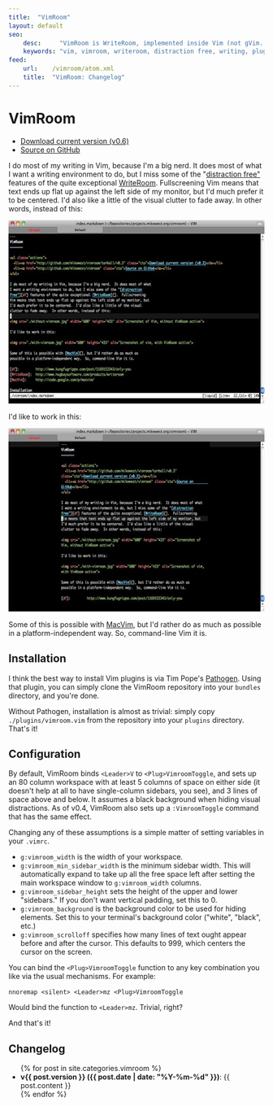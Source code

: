 ```yaml
---
title:  "VimRoom"
layout: default
seo:
    desc:     "VimRoom is WriteRoom, implemented inside Vim (not gVim.  Vim.)."
    keywords: "vim, vimroom, writeroom, distraction free, writing, plugin"
feed:   
    url:    /vimroom/atom.xml
    title:  "VimRoom: Changelog"
---
```

VimRoom
=======

<ul class="actions">
  <li><a href="http://github.com/mikewest/vimroom/tarball/v0.6" class="cta">Download current version (v0.6)</a></li> 
  <li><a href="http://github.com/mikewest/vimroom" class="cta">Source on GitHub</a></li> 
</ul>

I do most of my writing in Vim, because I'm a big nerd.  It does most of what
I want a writing environment to do, but I miss some of the "[distraction
free"][df] features of the quite exceptional [WriteRoom][].  Fullscreening
Vim means that text ends up flat up against the left side of my monitor, but
I'd much prefer it to be centered.  I'd also like a little of the visual
clutter to fade away.  In other words, instead of this:

<img src="./without-vimroom.jpg" width="600" height="361" alt="Screenshot of Vim, without VimRoom active">

I'd like to work in this:

<img src="./with-vimroom.jpg" width="600" height="361" alt="Screenshot of vim, with VimRoom active">

Some of this is possible with [MacVim][], but I'd rather do as much as
possible in a platform-independent way.  So, command-line Vim it is.

[df]:         http://www.kungfugrippe.com/post/1169153343/only-you
[WriteRoom]:  http://www.hogbaysoftware.com/products/writeroom
[MacVim]:     http://code.google.com/p/macvim/

Installation
------------

I think the best way to install Vim plugins is via Tim Pope's [Pathogen][].  Using that plugin, you can simply clone the VimRoom repository into your `bundles` directory, and you're done.

Without Pathogen, installation is almost as trivial: simply copy `./plugins/vimroom.vim` from the repository into your `plugins` directory.  That's it!

[Pathogen]: http://www.vim.org/scripts/script.php?script_id=2332

Configuration
-------------

By default, VimRoom binds `<Leader>V` to `<Plug>VimroomToggle`, and sets up an 80 column workspace with at least 5 columns of space on either side (it doesn't help at all to have single-column sidebars, you see), and 3 lines of space above and below.  It assumes a black background when hiding visual distractions.  As of v0.4, VimRoom also sets up a `:VimroomToggle` command that has the same effect.

Changing any of these assumptions is a simple matter of setting variables in your `.vimrc`.

*   `g:vimroom_width` is the width of your workspace.
*   `g:vimroom_min_sidebar_width` is the minimum sidebar width.  This will automatically expand to take up all the free space left after setting the main workspace window to `g:vimroom_width` columns.
*   `g:vimroom_sidebar_height` sets the height of the upper and lower "sidebars."  If you don't want vertical padding, set this to 0.
*   `g:vimroom_background` is the background color to be used for hiding elements.  Set this to your terminal's background color ("white", "black", etc.)
*   `g:vimroom_scrolloff` specifies how many lines of text ought appear before and after the cursor.  This defaults to 999, which centers the cursor on the screen.

You can bind the `<Plug>VimroomToggle` function to any key combination you like via the usual mechanisms.  For example:

    nnoremap <silent> <Leader>mz <Plug>VimroomToggle

Would bind the function to `<Leader>mz`.  Trivial, right?

And that's it!

Changelog
---------

<ul>
{% for post in site.categories.vimroom %}
  <li><strong>v{{ post.version }} ({{ post.date | date: "%Y-%m-%d" }})</strong>: {{ post.content }}</li>
{% endfor %}
</ul>
